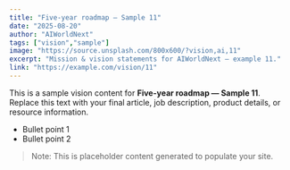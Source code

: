 ```yaml
---
title: "Five-year roadmap — Sample 11"
date: "2025-08-20"
author: "AIWorldNext"
tags: ["vision","sample"]
image: "https://source.unsplash.com/800x600/?vision,ai,11"
excerpt: "Mission & vision statements for AIWorldNext — example 11."
link: "https://example.com/vision/11"
---
```


This is a sample vision content for **Five-year roadmap — Sample 11**. Replace this text with your final article, job description, product details, or resource information.

- Bullet point 1
- Bullet point 2

> Note: This is placeholder content generated to populate your site.
